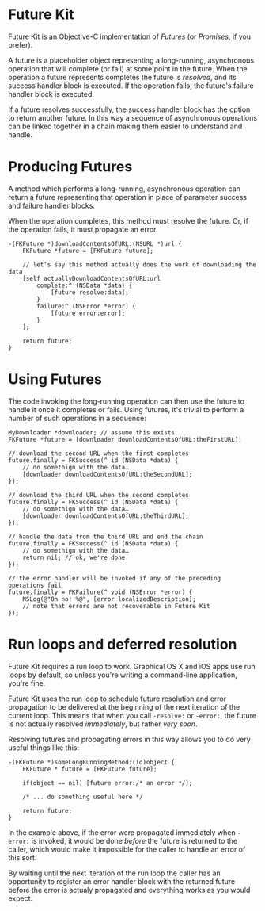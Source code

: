 # Future Kit
Future Kit is an Objective-C implementation of *Futures* (or *Promises*, if you prefer).

A future is a placeholder object representing a long-running, asynchronous operation that will complete (or fail) at some point in the future. When the operation a future represents completes the future is *resolved*, and its success handler block is executed. If the operation fails, the future's failure handler block is executed.

If a future resolves successfully, the success handler block has the option to return another future. In this way a sequence of asynchronous operations can be linked together in a chain making them easier to understand and handle.

# Producing Futures
A method which performs a long-running, asynchronous operation can return a future representing that operation in place of parameter success and failure handler blocks.

When the operation completes, this method must resolve the future. Or, if the operation fails, it must propagate an error.

	-(FKFuture *)downloadContentsOfURL:(NSURL *)url {
		FKFuture *future = [FKFuture future];
		
		// let's say this method actually does the work of downloading the data
		[self actuallyDownloadContentsOfURL:url
			complete:^ (NSData *data) {
				[future resolve:data];
			}
			failure:^ (NSError *error) {
				[future error:error];
			}
		];
		
		return future;
	}

# Using Futures
The code invoking the long-running operation can then use the future to handle it once it completes or fails. Using futures, it's trivial to perform a number of such operations in a sequence:

	MyDownloader *downloader; // assume this exists
	FKFuture *future = [downloader downloadContentsOfURL:theFirstURL];
	
	// download the second URL when the first completes
	future.finally = FKSuccess(^ id (NSData *data) {
		// do somethign with the data…
		[downloader downloadContentsOfURL:theSecondURL];
	});
	
	// download the third URL when the second completes
	future.finally = FKSuccess(^ id (NSData *data) {
		// do somethign with the data…
		[downloader downloadContentsOfURL:theThirdURL];
	});
	
	// handle the data from the third URL and end the chain
	future.finally = FKSuccess(^ id (NSData *data) {
		// do somethign with the data…
		return nil; // ok, we're done
	});
	
	// the error handler will be invoked if any of the preceding operations fail
	future.finally = FKFailure(^ void (NSError *error) {
		NSLog(@"Oh no! %@", [error localizedDescription];
		// note that errors are not recoverable in Future Kit
	});

# Run loops and deferred resolution
Future Kit requires a run loop to work. Graphical OS X and iOS apps use run loops by default, so unless you're writing a command-line application, you're fine.

Future Kit uses the run loop to schedule future resolution and error propagation to be delivered at the beginning of the next iteration of the current loop. This means that when you call `-resolve:` or `-error:`, the future is not actually resolved *immediately*, but rather *very soon*.

Resolving futures and propagating errors in this way allows you to do very useful things like this:

	-(FKFuture *)someLongRunningMethod:(id)object {
		FKFuture * future = [FKFuture future];
		
		if(object == nil) [future error:/* an error */];
		
		/* ... do something useful here */
		
		return future;
	}

In the example above, if the error were propagated immediately when `-error:` is invoked, it would be done *before* the future is returned to the caller, which would make it impossible for the caller to handle an error of this sort.

By waiting until the next iteration of the run loop the caller has an opportunity to register an error handler block with the returned future before the error is actualy propagated and everything works as you would expect.

